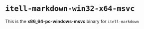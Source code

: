 # `itell-markdown-win32-x64-msvc`

This is the **x86_64-pc-windows-msvc** binary for `itell-markdown`
